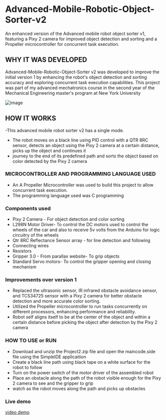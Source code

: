 # Advanced-Mobile-Robotic-Object-Sorter-v2
An enhanced version of the Advanced mobile robot object sorter v1, featuring a Pixy 2 camera for improved object detection and sorting and a Propeller microcontroller for concurrent task execution.

## WHY IT WAS DEVELOPED
Advanced-Mobile-Robotic-Object-Sorter v2 was developed to improve the initial version 1 by enhancing the robot's object detection and sorting accuracy and exploring concurrent task execution capabilities. This project was part of my advanced mechatronics course in the second year of the Mechanical Engineering master's program at New York University
  
![image](https://github.com/damisotomi/Advanced-Mobile-Robotic-Object-Sorter-v2/assets/67606934/df901d26-7315-44ba-9b46-70816c54d7b4)

  
## HOW IT WORKS
  -This advanced mobile robot sorter v2 has a single mode.
  - The robot moves on a black line using PID control with a QTR 8RC sensor, detects an object using the Pixy 2 camera at a certain distance, picks up the object and continues it 
  - journey to the end of its predefined path and sorts the object based on color detected by the Pixy 2 camera

### MICROCONTROLLER AND PROGRAMMING LANGUAGE USED
  - An A Propeller Microcontroller was used to build this project to allow concurrent task execution.
  - The programming language used was C programming

### Components used
  - Pixy 2 Camera - For object detection and color sorting
  - L298N Motor Driver- To control the DC motors used to control the wheels of the car and also to receive 5v volts from the Arduino for logic circuitry of the wheels 
  - Qtr 8RC Reflectance Sensor array - for line detection and following 
  - Connecting wires
  - Resistors
  - Gripper 3.0 - From parallax website- To grip objects
  - Standard Servo motors- To control the gripper opening and closing mechanism


### Improvements over version 1
  - Replaced the ultrasonic sensor, IR infrared obstacle avoidance sensor, and TCS34725 sensor with a Pixy 2 camera for better obstacle detection and more accurate color sorting.
  - Utilized the Propeller microcontroller to run tasks concurrently on different processors, enhancing performance and reliability.
  - Robot self aligns itself to be at the center of the object and within a certain distance before picking the object after detection by the Pixy 2 camera

### HOW TO USE or RUN
  - Download and unzip the Project2.zip file and open the maincode.side file using the SimpleIDE applicaition
  - Create a black line path using black tape on a white surface for the robot to follow
  - Turn on the power switch of the motor driver of the assembled robot
  - Place an obstacle along the path of the robot visible enough for the Pixy 2 camera to see and the gripper to grip
  - watch as the robot moves along the path and picks up obstacles

### Live demo
 [video demo](https://drive.google.com/file/d/1cc4JW4e6QYrdJFbAJBPed_cZVjnbdwr_/view?usp=sharing)

